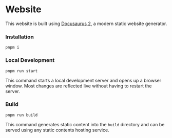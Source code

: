 # Website

This website is built using [Docusaurus 2](https://docusaurus.io/), a modern static website generator.

### Installation

```
pnpm i
```

### Local Development

```
pnpm run start
```

This command starts a local development server and opens up a browser window. Most changes are reflected live without having to restart the server.

### Build

```
pnpm run build
```

This command generates static content into the `build` directory and can be served using any static contents hosting service.
